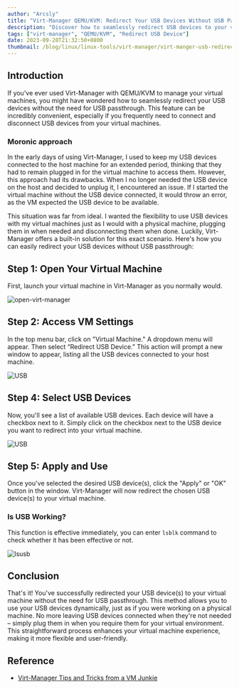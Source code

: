 ```yaml
---
author: "Arcsly"
title: "Virt-Manager QEMU/KVM: Redirect Your USB Devices Without USB Passthrough"
description: "Discover how to seamlessly redirect USB devices to your virtual machines in Virt-Manager with QEMU/KVM, without the need for USB passthrough. Enhance your virtual machine experience today!"
tags: ["virt-manager", "QEMU/KVM", "Redirect USB Device"]
date: 2023-09-28T21:32:50+0800
thumbnail: /blog/linux/linux-tools/virt-manager/virt-manger-usb-redirect/profile.png
---
```


## Introduction

If you've ever used Virt-Manager with QEMU/KVM to manage your virtual machines, you might have wondered how to seamlessly redirect your USB devices without the need for USB passthrough. This feature can be incredibly convenient, especially if you frequently need to connect and disconnect USB devices from your virtual machines.

### Moronic approach

In the early days of using Virt-Manager, I used to keep my USB devices connected to the host machine for an extended period, thinking that they had to remain plugged in for the virtual machine to access them. However, this approach had its drawbacks. When I no longer needed the USB device on the host and decided to unplug it, I encountered an issue. If I started the virtual machine without the USB device connected, it would throw an error, as the VM expected the USB device to be available.

This situation was far from ideal. I wanted the flexibility to use USB devices with my virtual machines just as I would with a physical machine, plugging them in when needed and disconnecting them when done. Luckily, Virt-Manager offers a built-in solution for this exact scenario. Here's how you can easily redirect your USB devices without USB passthrough:

## Step 1: Open Your Virtual Machine

First, launch your virtual machine in Virt-Manager as you normally would.

![open-virt-manager](/blog/linux/linux-tools/virt-manager/virt-manger-usb-redirect/open-virt-manager.png)

## Step 2: Access VM Settings

In the top menu bar, click on "Virtual Machine." A dropdown menu will appear. Then select “Redirect USB Device.” This action will prompt a new window to appear, listing all the USB devices connected to your host machine.

![USB](/blog/linux/linux-tools/virt-manager/virt-manger-usb-redirect/open-menu-2.png)

## Step 4: Select USB Devices

Now, you'll see a list of available USB devices. Each device will have a checkbox next to it. Simply click on the checkbox next to the USB device you want to redirect into your virtual machine.

![USB](/blog/linux/linux-tools/virt-manager/virt-manger-usb-redirect/select.png)

## Step 5: Apply and Use

Once you've selected the desired USB device(s), click the "Apply" or "OK" button in the window. Virt-Manager will now redirect the chosen USB device(s) to your virtual machine.

### Is USB Working?

This function is effective immediately, you can enter `lsblk` command to check whether it has been effective or not.

![lsusb](/blog/linux/linux-tools/virt-manager/virt-manger-usb-redirect/lsusb.png)

## Conclusion

That's it! You've successfully redirected your USB device(s) to your virtual machine without the need for USB passthrough. This method allows you to use your USB devices dynamically, just as if you were working on a physical machine. No more leaving USB devices connected when they're not needed – simply plug them in when you require them for your virtual environment. This straightforward process enhances your virtual machine experience, making it more flexible and user-friendly.

## Reference

- [Virt-Manager Tips and Tricks from a VM Junkie](https://onion.tube/watch?v=9FBhcOnCxM8)